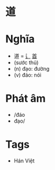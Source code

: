 # 道

# Nghĩa
* 道 = [辶](辶.md) [首](首.md)
* (sước thủ)
* (n) đạo: đường
* (v) đáo: nói

# Phát âm
* /đáo
*  đạo/

# Tags
* Hán Việt

